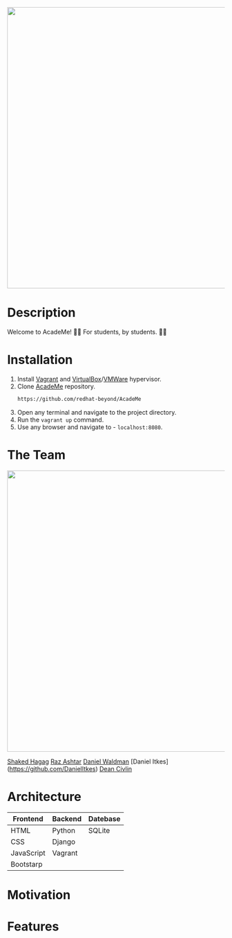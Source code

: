 <img src="https://i.ibb.co/wg0kWGD/Whats-App-Image-2021-11-08-at-5-56-01-PM.jpg" width="650">


# Description

Welcome to AcadeMe! :technologist:
For students, by students. :student:


# Installation

1. Install [Vagrant](https://www.vagrantup.com/) and [VirtualBox](https://www.virtualbox.org/)/[VMWare](https://www.vmware.com/) hypervisor.
2. Clone [AcadeMe](https://github.com/redhat-beyond/AcadeMe) repository.
   ```sh
   https://github.com/redhat-beyond/AcadeMe
   ```
3. Open any terminal and navigate to the project directory.
4. Run the `vagrant up` command.
5. Use any browser and navigate to - `localhost:8080`.

# The Team 

<img src="https://i.ibb.co/CQgnF7L/OurTeam.png" width="650">

[Shaked Hagag](https://github.com/shakedhagag) [Raz Ashtar](https://github.com/razashtar93) [Daniel Waldman](https://github.com/DanWaldman) [Daniel Itkes] (https://github.com/DanielItkes) [Dean Civlin](https://github.com/DeanCivlin)


# Architecture

| Frontend      | Backend      | Datebase      |
| ------------- | ------------- | ------------- |
| HTML          | Python        | SQLite        |
| CSS           | Django        |  
| JavaScript    | Vagrant       |
| Bootstarp     |



# Motivation


# Features



